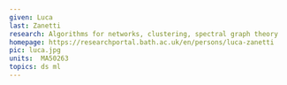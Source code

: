 ```yaml
---
given: Luca
last: Zanetti
research: Algorithms for networks, clustering, spectral graph theory
homepage: https://researchportal.bath.ac.uk/en/persons/luca-zanetti
pic: luca.jpg
units:  MA50263
topics: ds ml
---
```

